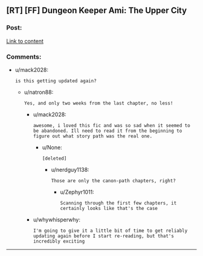 ## [RT] [FF] Dungeon Keeper Ami: The Upper City

### Post:

[Link to content](https://forums.sufficientvelocity.com/threads/dungeon-keeper-ami-sailor-moon-dungeon-keeper.31639/page-4#post-6864655)

### Comments:

- u/mack2028:
  ```
  is this getting updated again?
  ```

  - u/natron88:
    ```
    Yes, and only two weeks from the last chapter, no less!
    ```

    - u/mack2028:
      ```
      awesome, i loved this fic and was so sad when it seemed to be abandoned. Ill need to read it from the beginning to figure out what story path was the real one.
      ```

      - u/None:
        ```
        [deleted]
        ```

        - u/nerdguy1138:
          ```
          Those are only the canon-path chapters, right?
          ```

          - u/Zephyr1011:
            ```
            Scanning through the first few chapters, it certainly looks like that's the case
            ```

    - u/whywhisperwhy:
      ```
      I'm going to give it a little bit of time to get reliably updating again before I start re-reading, but that's incredibly exciting
      ```

---

